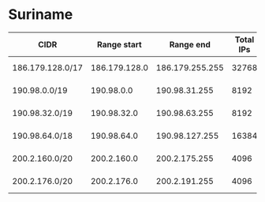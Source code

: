 # Suriname

CIDR               | Range start     | Range end       | Total IPs  | Assign date | Owner
------------------ | --------------- | --------------- | ---------- | ----------- | -----
186.179.128.0/17   | 186.179.128.0   | 186.179.255.255 | 32768      | 2012-07-20  | 
190.98.0.0/19      | 190.98.0.0      | 190.98.31.255   | 8192       | 2007-10-25  | 
190.98.32.0/19     | 190.98.32.0     | 190.98.63.255   | 8192       | 2008-06-26  | 
190.98.64.0/18     | 190.98.64.0     | 190.98.127.255  | 16384      | 2008-06-26  | 
200.2.160.0/20     | 200.2.160.0     | 200.2.175.255   | 4096       | 2004-07-13  | 
200.2.176.0/20     | 200.2.176.0     | 200.2.191.255   | 4096       | 2006-06-13  | 
